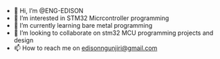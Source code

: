 - 👋 Hi, I’m @ENG-EDISON
- 👀 I’m interested in STM32 Micrcontroller programming
- 🌱 I’m currently learning bare metal programming
- 💞️ I’m looking to collaborate on stm32 MCU programming projects and design
- 📫 How to reach me on edisonngunjiri@gmail.com

<!---
ENG-EDISON/ENG-EDISON is a ✨ special ✨ repository because its `README.md` (this file) appears on your GitHub profile.
You can click the Preview link to take a look at your changes.
--->
